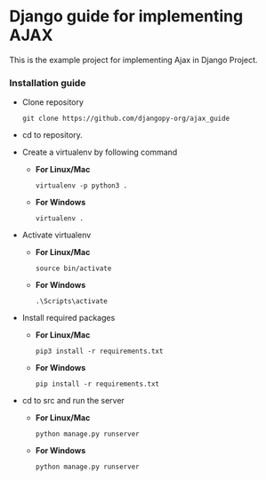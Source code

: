 # Django guide for implementing AJAX
This is the example project for implementing Ajax in Django Project. 

### Installation guide
- Clone repository

	`
	git clone https://github.com/djangopy-org/ajax_guide
	`

- cd to repository.

- Create a virtualenv by following command
	- **For Linux/Mac**
	
		`
		virtualenv -p python3 .
		`

	- **For Windows**

		`
			virtualenv .
		`

- Activate virtualenv

	- **For Linux/Mac**
	
		`
			source bin/activate
		`

	- **For Windows**

		`
			.\Scripts\activate
		`

- Install required packages

	- **For Linux/Mac**
		
		`
			pip3 install -r requirements.txt
		`

	- **For Windows**

		`
			pip install -r requirements.txt
		`

- cd to src and run the server
	
	- **For Linux/Mac**
		
		`
			python manage.py runserver
		`

	- **For Windows**

		`
			python manage.py runserver
		`
